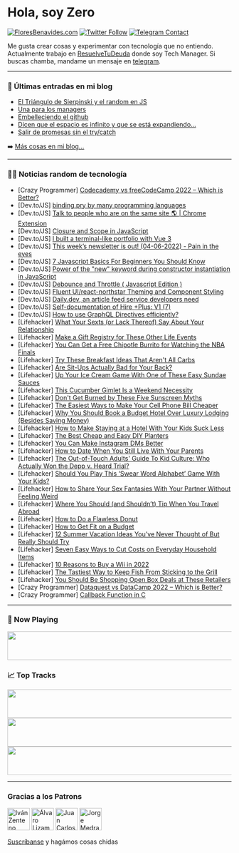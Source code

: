 # Hola, soy Zero

[![FloresBenavides.com](https://img.shields.io/website?down_message=oops&label=MiBlog&style=for-the-badge&up_message=online&url=https%3A%2F%2Ffloresbenavides.com)](https://floresbenavides.com) [![Twitter Follow](https://img.shields.io/twitter/follow/ZeroDragon?color=%231DA1F2&label=Follow&logo=twitter&logoColor=ffffff&style=for-the-badge)](https://twitter.com/zerodragon) [![Telegram Contact](https://img.shields.io/badge/escr%C3%ADbeme-ZeroDragon-%2326A5E4?style=for-the-badge&logo=telegram)](https://t.me/zerodragon)

Me gusta crear cosas y experimentar con tecnología que no entiendo.
Actualmente trabajo en [ResuelveTuDeuda](http://github.com/resuelve) donde soy Tech Manager.
Si buscas chamba, mandame un mensaje en [telegram](https://t.me/zerodragon).

---

### 📕 Últimas entradas en mi blog
<!-- BLOG-POST-LIST:START -->
- [El Triángulo de Sierpinski y el random en JS](https://floresbenavides.com/el-triangulo-de-sierpinski-y-el-random-en-js/)
- [Una para los managers](https://floresbenavides.com/una-para-los-managers/)
- [Embelleciendo el github](https://floresbenavides.com/embelleciendo-el-github/)
- [Dicen que el espacio es infinito y que se está expandiendo…](https://floresbenavides.com/dicen-que-el-espacio-es-infinito-y-que-se-esta-expandiendo/)
- [Salir de promesas sin el try/catch](https://floresbenavides.com/salir-de-promesas-sin-el-try-catch/)
<!-- BLOG-POST-LIST:END -->

➡️ [Más cosas en mi blog...](https://floresbenavides.com)

---

### 👨‍💻 Noticias random de tecnología
<!-- TECH-POSTS:START -->
- [Crazy Programmer] [Codecademy vs freeCodeCamp 2022 – Which is Better?](https://www.thecrazyprogrammer.com/2022/06/codecademy-vs-freecodecamp.html)
- [Dev.to/JS] [binding.pry by many programming languages](https://dev.to/hiromichinomata/bindingpry-by-many-programming-languages-4h2f)
- [Dev.to/JS] [Talk to people who are on the same site 🌎 | Chrome Extension](https://dev.to/rajeshj3/talk-to-people-who-are-on-the-same-site-chrome-extension-5hh7)
- [Dev.to/JS] [Closure and Scope in JavaScript](https://dev.to/heynitin/closure-and-scope-in-javascript-503p)
- [Dev.to/JS] [I built a terminal-like portfolio with Vue 3](https://dev.to/samzhangjy/i-built-a-terminal-like-portfolio-with-vue-3-81j)
- [Dev.to/JS] [This week’s newsletter is out! &lpar;04-06-2022&rpar; - Pain in the eyes](https://dev.to/mjgs/this-weeks-newsletter-is-out-04-06-2022-pain-in-the-eyes-3na8)
- [Dev.to/JS] [7 Javascript Basics For Beginners You Should Know](https://dev.to/tarunfulera/7-javascript-basics-for-beginners-you-should-know-6bd)
- [Dev.to/JS] [Power of the &quot;new&quot; keyword during constructor instantiation in JavaScript](https://dev.to/emmanuelonah/power-of-the-new-keyword-during-constructor-instantiation-in-javascript-482c)
- [Dev.to/JS] [Debounce and Throttle &lpar; Javascript Edition &rpar;](https://dev.to/premjeet/debounce-and-throttle-javascript-edition--467k)
- [Dev.to/JS] [Fluent UI/react-northstar Theming and Component Styling](https://dev.to/pearlzsquare/fluent-uireact-northstar-theming-and-component-styling-mlk)
- [Dev.to/JS] [Daily.dev, an article feed service developers need](https://dev.to/drift_dev/dailydev-an-article-feed-service-developers-need-2904)
- [Dev.to/JS] [Self-documentation of Hire +Plus: V1 &lpar;7&rpar;](https://dev.to/ajeasmith/self-documentation-of-hire-plus-v1-7-3ij6)
- [Dev.to/JS] [How to use GraphQL Directives efficiently?](https://dev.to/mohamedmayallo/how-to-use-graphql-directives-efficiently-k54)
- [Lifehacker] [What Your Sexts &lpar;or Lack Thereof&rpar; Say About Your Relationship](https://lifehacker.com/what-your-sexts-or-lack-thereof-say-about-your-relati-1849014868)
- [Lifehacker] [Make a Gift Registry for These Other Life Events](https://lifehacker.com/make-a-gift-registry-for-these-other-life-events-1849015570)
- [Lifehacker] [You Can Get a Free Chipotle Burrito for Watching the NBA Finals](https://lifehacker.com/you-can-get-a-free-chipotle-burrito-for-watching-the-nb-1849015357)
- [Lifehacker] [Try These Breakfast Ideas That Aren&#39;t All Carbs](https://lifehacker.com/try-these-breakfast-ideas-that-arent-all-carbs-1848963897)
- [Lifehacker] [Are Sit-Ups Actually Bad for Your Back?](https://lifehacker.com/are-sit-ups-actually-bad-for-your-back-1849015354)
- [Lifehacker] [Up Your Ice Cream Game With One of These Easy Sundae Sauces](https://lifehacker.com/up-your-ice-cream-game-with-one-of-these-easy-sundae-sa-1849015466)
- [Lifehacker] [This Cucumber Gimlet Is a Weekend Necessity](https://lifehacker.com/this-cucumber-gimlet-is-a-weekend-necessity-1849014429)
- [Lifehacker] [Don&#39;t Get Burned by These Five Sunscreen Myths](https://lifehacker.com/dont-get-burned-by-these-five-sunscreen-myths-1849014936)
- [Lifehacker] [The Easiest Ways to Make Your Cell Phone Bill Cheaper](https://lifehacker.com/the-easiest-ways-to-cut-down-your-cell-phone-bill-1849014104)
- [Lifehacker] [Why You Should Book a Budget Hotel Over Luxury Lodging &lpar;Besides Saving Money&rpar;](https://lifehacker.com/why-you-should-book-a-budget-hotel-over-luxury-lodging-1849011167)
- [Lifehacker] [How to Make Staying at a Hotel With Your Kids Suck Less](https://lifehacker.com/how-to-make-staying-at-a-hotel-with-your-kids-suck-less-1849013334)
- [Lifehacker] [The Best Cheap and Easy DIY Planters](https://lifehacker.com/the-best-cheap-and-easy-diy-planters-1849012418)
- [Lifehacker] [You Can Make Instagram DMs Better](https://lifehacker.com/you-can-make-instagram-dms-better-1849012763)
- [Lifehacker] [How to Date When You Still Live With Your Parents](https://lifehacker.com/how-to-date-when-you-still-live-with-your-parents-1849011669)
- [Lifehacker] [The Out-of-Touch Adults&#39; Guide To Kid Culture: Who Actually Won the Depp v. Heard Trial?](https://lifehacker.com/the-out-of-touch-adults-guide-to-kid-culture-who-actua-1849012625)
- [Lifehacker] [Should You Play This ‘Swear Word Alphabet’ Game With Your Kids?](https://lifehacker.com/should-you-play-this-swear-word-alphabet-game-with-yo-1849012292)
- [Lifehacker] [How to Share Your Sex Fantasies With Your Partner Without Feeling Weird](https://lifehacker.com/how-to-share-your-sex-fantasies-with-your-partner-witho-1849011174)
- [Lifehacker] [Where You Should &lpar;and Shouldn’t&rpar; Tip When You Travel Abroad](https://lifehacker.com/where-you-should-and-shouldn-t-tip-when-you-travel-ab-1849010821)
- [Lifehacker] [How to Do a Flawless Donut](https://lifehacker.com/how-to-do-a-flawless-donut-1849010251)
- [Lifehacker] [How to Get Fit on a Budget](https://lifehacker.com/how-to-get-fit-on-a-budget-1849007624)
- [Lifehacker] [12 Summer Vacation Ideas You’ve Never Thought of But Really Should Try](https://lifehacker.com/12-summer-vacation-ideas-you-ve-never-thought-of-but-re-1849008993)
- [Lifehacker] [Seven Easy Ways to Cut Costs on Everyday Household Items](https://lifehacker.com/seven-easy-ways-to-cut-costs-on-everyday-household-item-1849009641)
- [Lifehacker] [10 Reasons to Buy a Wii in 2022](https://lifehacker.com/10-reasons-to-buy-a-wii-in-2022-1849008114)
- [Lifehacker] [The Tastiest Way to Keep Fish From Sticking to the Grill](https://lifehacker.com/the-tastiest-way-to-keep-fish-from-sticking-to-the-gril-1849009316)
- [Lifehacker] [You Should Be Shopping Open Box Deals at These Retailers](https://lifehacker.com/you-should-be-shopping-open-box-deals-at-these-retailer-1849007471)
- [Crazy Programmer] [Dataquest vs DataCamp 2022 – Which is Better?](https://www.thecrazyprogrammer.com/2022/05/dataquest-vs-datacamp.html)
- [Crazy Programmer] [Callback Function in C](https://www.thecrazyprogrammer.com/2022/05/callback-function-in-c.html)<!-- TECH-POSTS:END -->

---

### 🎵 Now Playing
<a href="https://spotify-now-playing-dun.vercel.app/now-playing?open"><img src="https://spotify-now-playing-dun.vercel.app/now-playing" width="540" height="64"></a>

### 📈 Top Tracks
<a href="https://spotify-now-playing-dun.vercel.app/top-tracks?i=1&open"><img src="https://spotify-now-playing-dun.vercel.app/top-tracks?i=1" width="540" height="64"></a>
<a href="https://spotify-now-playing-dun.vercel.app/top-tracks?i=2&open"><img src="https://spotify-now-playing-dun.vercel.app/top-tracks?i=2" width="540" height="64"></a>
<a href="https://spotify-now-playing-dun.vercel.app/top-tracks?i=3&open"><img src="https://spotify-now-playing-dun.vercel.app/top-tracks?i=3" width="540" height="64"></a>

---

### Gracias a los Patrons
[<img src="https://avatars.githubusercontent.com/u/243380?v=4" alt="Iván Zenteno" width="50px">](https://github.com/k001) [<img src="https://avatars.githubusercontent.com/u/19955639?v=4" alt="Álvaro Lizama" width="50px">](https://github.com/alvarolizama) [<img src="https://avatars.githubusercontent.com/u/2718753?v=4" alt="Juan Carlos Ruiz" width="50px">](https://github.com/JuanCrg90) [<img src="https://avatars.githubusercontent.com/u/37025?v=4" alt="Jorge Medrano" width="50px">](https://github.com/h1pp1e) 

[Suscríbanse](https://www.patreon.com/zerodragon) y hagámos cosas chidas
